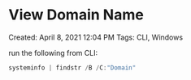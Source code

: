 # View Domain Name

Created: April 8, 2021 12:04 PM
Tags: CLI, Windows

run the following from CLI: 

```jsx
systeminfo | findstr /B /C:"Domain"
```